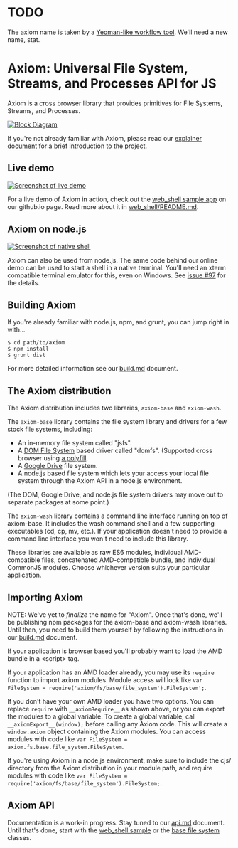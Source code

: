 
# TODO

The axiom name is taken by a [Yeoman-like workflow tool](https://www.npmjs.com/package/axiom).  We'll need a new name, stat.


# Axiom: Universal File System, Streams, and Processes API for JS

Axiom is a cross browser library that provides primitives for File Systems, Streams, and Processes.

[![Block Diagram](doc/fs-with-axiom.png)](doc/explainer.md)

If you're not already familiar with Axiom, please read our [explainer document](doc/explainer.md) for a brief introduction to the project.

## Live demo

[![Screenshot of live demo](samples/web_shell/images/screenshot-20150324.png)](https://github.com/chromium/axiom/tree/master/samples/web_shell/README.md)

For a live demo of Axiom in action, check out the [web_shell sample app](https://chromium.github.io/axiom/web_shell/) on our github.io page.  Read more about it in [web_shell/README.md](https://github.com/chromium/axiom/tree/master/samples/web_shell/README.md).

## Axiom on node.js

[![Screenshot of native shell](doc/native-shell.png)](bin/wash.js)

Axiom can also be used from node.js.  The same code behind our online demo can be used to start a shell in a native terminal.  You'll need an xterm compatible terminal emulator for this, even on Windows.  See [issue #97](https://github.com/chromium/axiom/issues/97) for the details.

## Building Axiom

If you're already familiar with node.js, npm, and grunt, you can jump right in with...

```
$ cd path/to/axiom
$ npm install
$ grunt dist
```

For more detailed information see our [build.md](doc/build.md) document.

## The Axiom distribution

The Axiom distribution includes two libraries, `axiom-base` and `axiom-wash`.

The `axiom-base` library contains the file system library and drivers for a few stock file systems, including:

* An in-memory file system called "jsfs".
* A [DOM File System](http://dev.w3.org/2009/dap/file-system/pub/FileSystem/) based driver called "domfs".  (Supported cross browser using [a polyfill](https://github.com/ebidel/idb.filesystem.js).
* A [Google Drive](https://developers.google.com/drive/v2/reference/) file system.
* A node.js based file system which lets your access your local file system through the Axiom API in a node.js environment.

(The DOM, Google Drive, and node.js file system drivers may move out to separate packages at some point.)

The `axiom-wash` library contains a command line interface running on top of axiom-base.  It includes the wash command shell and a few supporting executables (cd, cp, mv, etc.).  If your application doesn't need to provide a command line interface you won't need to include this library.

These libraries are available as raw ES6 modules, individual AMD-compatible files, concatenated AMD-compatible bundle, and individual CommonJS modules.  Choose whichever version suits your particular application.

## Importing Axiom

NOTE: We've yet to *finalize* the name for "Axiom".  Once that's done, we'll be publishing npm packages for the axiom-base and axiom-wash libraries.  Until then, you need to build them yourself by following the instructions in our [build.md](doc/build.md) document.

If your application is browser based you'll probably want to load the AMD bundle in a &lt;script&gt; tag.

If your application has an AMD loader already, you may use its `require` function to import axiom modules.  Module access will look like `var FileSystem = require('axiom/fs/base/file_system').FileSystem';`.

If you don't have your own AMD loader you have two options.  You can replace `require` with `__axiomRequire__` as shown above, or you can export the modules to a global variable.  To create a global variable, call `__axiomExport__(window);` before calling any Axiom code.  This will create a `window.axiom` object containing the Axiom modules.  You can access modules with code like `var FileSystem = axiom.fs.base.file_system.FileSystem`.

If you're using Axiom in a node.js environment, make sure to include the cjs/ directory from the Axiom distribution in your module path, and require modules with code like `var FileSystem = require('axiom/fs/base/file_system').FileSystem;`.

## Axiom API

Documentation is a work-in progress.  Stay tuned to our [api.md](doc/api.md) document.  Until that's done, start with the [web_shell sample](samples/web_shell/) or the [base file system](lib/axiom/fs/base) classes.
